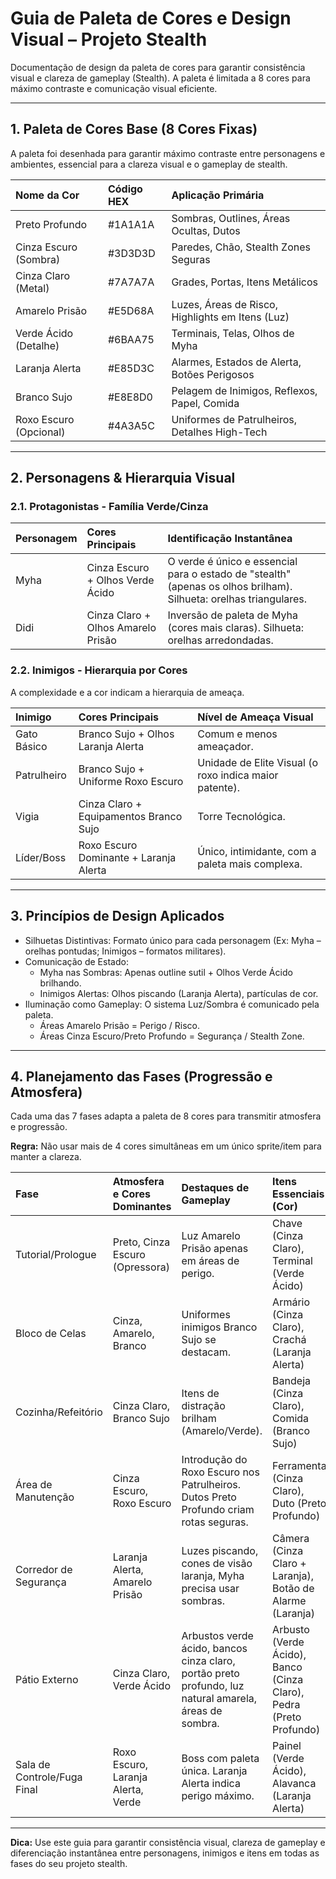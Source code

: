 # Guia de Paleta de Cores e Design Visual – Projeto Stealth

Documentação de design da paleta de cores para garantir consistência visual e clareza de gameplay (Stealth). A paleta é limitada a 8 cores para máximo contraste e comunicação visual eficiente.

---

## 1. Paleta de Cores Base (8 Cores Fixas)

A paleta foi desenhada para garantir máximo contraste entre personagens e ambientes, essencial para a clareza visual e o gameplay de stealth.

| Nome da Cor | Código HEX | Aplicação Primária |
| :--- | :--- | :--- |
| Preto Profundo | #1A1A1A | Sombras, Outlines, Áreas Ocultas, Dutos |
| Cinza Escuro (Sombra) | #3D3D3D | Paredes, Chão, Stealth Zones Seguras |
| Cinza Claro (Metal) | #7A7A7A | Grades, Portas, Itens Metálicos |
| Amarelo Prisão | #E5D68A | Luzes, Áreas de Risco, Highlights em Itens (Luz) |
| Verde Ácido (Detalhe) | #6BAA75 | Terminais, Telas, Olhos de Myha |
| Laranja Alerta | #E85D3C | Alarmes, Estados de Alerta, Botões Perigosos |
| Branco Sujo | #E8E8D0 | Pelagem de Inimigos, Reflexos, Papel, Comida |
| Roxo Escuro (Opcional) | #4A3A5C | Uniformes de Patrulheiros, Detalhes High-Tech |

---

## 2. Personagens & Hierarquia Visual

### 2.1. Protagonistas - Família Verde/Cinza

| Personagem | Cores Principais | Identificação Instantânea |
| :--- | :--- | :--- |
| Myha | Cinza Escuro + Olhos Verde Ácido | O verde é único e essencial para o estado de "stealth" (apenas os olhos brilham). Silhueta: orelhas triangulares. |
| Didi | Cinza Claro + Olhos Amarelo Prisão | Inversão de paleta de Myha (cores mais claras). Silhueta: orelhas arredondadas. |

### 2.2. Inimigos - Hierarquia por Cores

A complexidade e a cor indicam a hierarquia de ameaça.

| Inimigo | Cores Principais | Nível de Ameaça Visual |
| :--- | :--- | :--- |
| Gato Básico | Branco Sujo + Olhos Laranja Alerta | Comum e menos ameaçador. |
| Patrulheiro | Branco Sujo + Uniforme Roxo Escuro | Unidade de Elite Visual (o roxo indica maior patente). |
| Vigia | Cinza Claro + Equipamentos Branco Sujo | Torre Tecnológica. |
| Líder/Boss | Roxo Escuro Dominante + Laranja Alerta | Único, intimidante, com a paleta mais complexa. |

---

## 3. Princípios de Design Aplicados

- Silhuetas Distintivas: Formato único para cada personagem (Ex: Myha – orelhas pontudas; Inimigos – formatos militares).
- Comunicação de Estado:
    - Myha nas Sombras: Apenas outline sutil + Olhos Verde Ácido brilhando.
    - Inimigos Alertas: Olhos piscando (Laranja Alerta), partículas de cor.
- Iluminação como Gameplay: O sistema Luz/Sombra é comunicado pela paleta.
    - Áreas Amarelo Prisão = Perigo / Risco.
    - Áreas Cinza Escuro/Preto Profundo = Segurança / Stealth Zone.

---

## 4. Planejamento das Fases (Progressão e Atmosfera)

Cada uma das 7 fases adapta a paleta de 8 cores para transmitir atmosfera e progressão.

**Regra:** Não usar mais de 4 cores simultâneas em um único sprite/item para manter a clareza.

| Fase | Atmosfera e Cores Dominantes | Destaques de Gameplay | Itens Essenciais (Cor) |
| :--- | :--- | :--- | :--- |
| Tutorial/Prologue | Preto, Cinza Escuro (Opressora) | Luz Amarelo Prisão apenas em áreas de perigo. | Chave (Cinza Claro), Terminal (Verde Ácido) |
| Bloco de Celas | Cinza, Amarelo, Branco | Uniformes inimigos Branco Sujo se destacam. | Armário (Cinza Claro), Crachá (Laranja Alerta) |
| Cozinha/Refeitório | Cinza Claro, Branco Sujo | Itens de distração brilham (Amarelo/Verde). | Bandeja (Cinza Claro), Comida (Branco Sujo) |
| Área de Manutenção | Cinza Escuro, Roxo Escuro | Introdução do Roxo Escuro nos Patrulheiros. Dutos Preto Profundo criam rotas seguras. | Ferramenta (Cinza Claro), Duto (Preto Profundo) |
| Corredor de Segurança | Laranja Alerta, Amarelo Prisão | Luzes piscando, cones de visão laranja, Myha precisa usar sombras. | Câmera (Cinza Claro + Laranja), Botão de Alarme (Laranja) |
| Pátio Externo | Cinza Claro, Verde Ácido | Arbustos verde ácido, bancos cinza claro, portão preto profundo, luz natural amarela, áreas de sombra. | Arbusto (Verde Ácido), Banco (Cinza Claro), Pedra (Preto Profundo) |
| Sala de Controle/Fuga Final | Roxo Escuro, Laranja Alerta, Verde | Boss com paleta única. Laranja Alerta indica perigo máximo. | Painel (Verde Ácido), Alavanca (Laranja Alerta) |

---

**Dica:** Use este guia para garantir consistência visual, clareza de gameplay e diferenciação instantânea entre personagens, inimigos e itens em todas as fases do seu projeto stealth.
